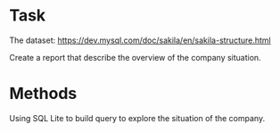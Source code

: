 # Task

The dataset: https://dev.mysql.com/doc/sakila/en/sakila-structure.html

Create a report that describe the overview of the company situation.

# Methods
Using SQL Lite to build query to explore the situation of the company.
